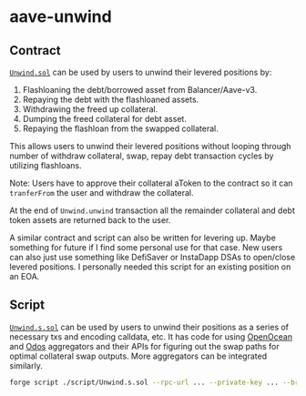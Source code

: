 # aave-unwind

## Contract

[`Unwind.sol`](./src/Unwind.sol) can be used by users to unwind their levered
positions by:
1. Flashloaning the debt/borrowed asset from Balancer/Aave-v3.
2. Repaying the debt with the flashloaned assets.
3. Withdrawing the freed up collateral.
4. Dumping the freed collateral for debt asset.
5. Repaying the flashloan from the swapped collateral.

This allows users to unwind their levered positions without looping through
number of withdraw collateral, swap, repay debt transaction cycles by utilizing
flashloans.

Note: Users have to approve their collateral aToken to the contract so it can
`tranferFrom` the user and withdraw the collateral.

At the end of `Unwind.unwind` transaction all the remainder collateral and debt
token assets are returned back to the user.

A similar contract and script can also be written for levering up. Maybe something for
future if I find some personal use for that case. New users can also just use something
like DefiSaver or InstaDapp DSAs to open/close levered positions. I personally needed
this script for an existing position on an EOA.

## Script

[`Unwind.s.sol`](./script/Unwind.s.sol) can be used by users to unwind their positions
as a series of necessary txs and encoding calldata, etc. It has code for using [OpenOcean](https://openocean.finance)
and [Odos](https://odos.xyz) aggregators and their APIs for figuring out the
swap paths for optimal collateral swap outputs. More aggregators can be
integrated similarly.

```bash
forge script ./script/Unwind.s.sol --rpc-url ... --private-key ... --broadcast
```
